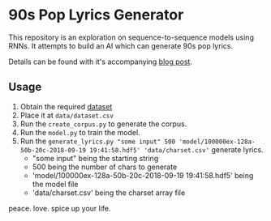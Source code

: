 # 90s Pop Lyrics Generator

This repository is an exploration on sequence-to-sequence models using RNNs. It attempts to build an AI which can generate 90s pop lyrics.

Details can be found with it's accompanying [blog post](http://labone.tech/90s-pop-lyrics-generator/).

## Usage
1. Obtain the required [dataset](https://www.kaggle.com/gyani95/380000-lyrics-from-metrolyrics)
2. Place it at `data/dataset.csv`
3. Run the `create_corpus.py` to generate the corpus.
4. Run the `model.py` to train the model.
5. Run the `generate_lyrics.py "some input" 500 'model/100000ex-128a-50b-20c-2018-09-19 19:41:58.hdf5' 'data/charset.csv'` generate lyrics.
    - "some input" being the starting string
    - 500 being the number of chars to generate
    - 'model/100000ex-128a-50b-20c-2018-09-19 19:41:58.hdf5' being the model file
    - 'data/charset.csv' being the charset array file

peace. love. spice up your life.
